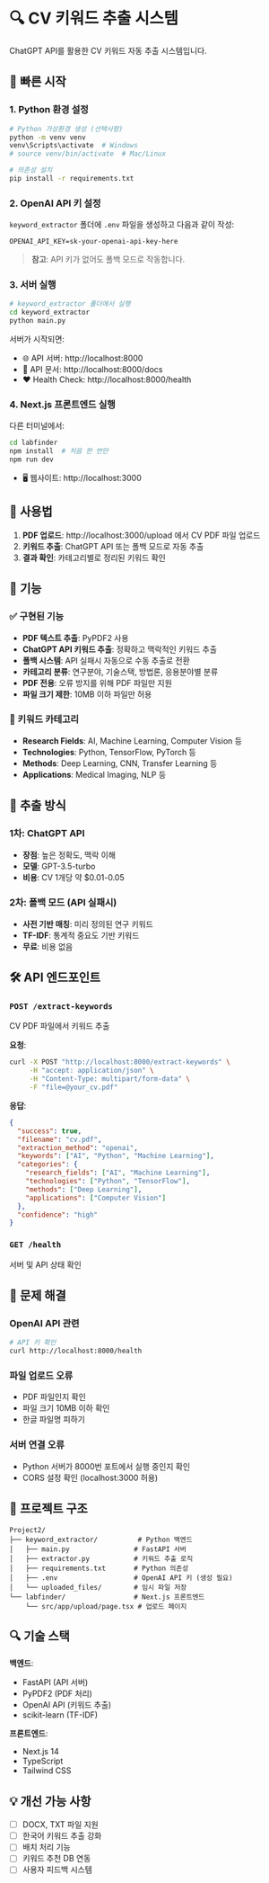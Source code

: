 # 🔍 CV 키워드 추출 시스템

ChatGPT API를 활용한 CV 키워드 자동 추출 시스템입니다.

## 🚀 빠른 시작

### 1. Python 환경 설정
```bash
# Python 가상환경 생성 (선택사항)
python -m venv venv
venv\Scripts\activate  # Windows
# source venv/bin/activate  # Mac/Linux

# 의존성 설치
pip install -r requirements.txt
```

### 2. OpenAI API 키 설정
`keyword_extractor` 폴더에 `.env` 파일을 생성하고 다음과 같이 작성:

```env
OPENAI_API_KEY=sk-your-openai-api-key-here
```

> **참고**: API 키가 없어도 폴백 모드로 작동합니다.

### 3. 서버 실행
```bash
# keyword_extractor 폴더에서 실행
cd keyword_extractor
python main.py
```

서버가 시작되면:
- 🌐 API 서버: http://localhost:8000
- 📖 API 문서: http://localhost:8000/docs
- ❤️ Health Check: http://localhost:8000/health

### 4. Next.js 프론트엔드 실행
다른 터미널에서:
```bash
cd labfinder
npm install  # 처음 한 번만
npm run dev
```

- 🖥️ 웹사이트: http://localhost:3000

## 📖 사용법

1. **PDF 업로드**: http://localhost:3000/upload 에서 CV PDF 파일 업로드
2. **키워드 추출**: ChatGPT API 또는 폴백 모드로 자동 추출
3. **결과 확인**: 카테고리별로 정리된 키워드 확인

## 🔧 기능

### ✅ 구현된 기능
- **PDF 텍스트 추출**: PyPDF2 사용
- **ChatGPT API 키워드 추출**: 정확하고 맥락적인 키워드 추출
- **폴백 시스템**: API 실패시 자동으로 수동 추출로 전환
- **카테고리 분류**: 연구분야, 기술스택, 방법론, 응용분야별 분류
- **PDF 전용**: 오류 방지를 위해 PDF 파일만 지원
- **파일 크기 제한**: 10MB 이하 파일만 허용

### 🎯 키워드 카테고리
- **Research Fields**: AI, Machine Learning, Computer Vision 등
- **Technologies**: Python, TensorFlow, PyTorch 등  
- **Methods**: Deep Learning, CNN, Transfer Learning 등
- **Applications**: Medical Imaging, NLP 등

## 🔄 추출 방식

### 1차: ChatGPT API 
- **장점**: 높은 정확도, 맥락 이해
- **모델**: GPT-3.5-turbo
- **비용**: CV 1개당 약 $0.01-0.05

### 2차: 폴백 모드 (API 실패시)
- **사전 기반 매칭**: 미리 정의된 연구 키워드
- **TF-IDF**: 통계적 중요도 기반 키워드
- **무료**: 비용 없음

## 🛠️ API 엔드포인트

### `POST /extract-keywords`
CV PDF 파일에서 키워드 추출

**요청**:
```bash
curl -X POST "http://localhost:8000/extract-keywords" \
     -H "accept: application/json" \
     -H "Content-Type: multipart/form-data" \
     -F "file=@your_cv.pdf"
```

**응답**:
```json
{
  "success": true,
  "filename": "cv.pdf",
  "extraction_method": "openai",
  "keywords": ["AI", "Python", "Machine Learning"],
  "categories": {
    "research_fields": ["AI", "Machine Learning"],
    "technologies": ["Python", "TensorFlow"],
    "methods": ["Deep Learning"],
    "applications": ["Computer Vision"]
  },
  "confidence": "high"
}
```

### `GET /health`
서버 및 API 상태 확인

## 🚨 문제 해결

### OpenAI API 관련
```bash
# API 키 확인
curl http://localhost:8000/health
```

### 파일 업로드 오류
- PDF 파일인지 확인
- 파일 크기 10MB 이하 확인
- 한글 파일명 피하기

### 서버 연결 오류
- Python 서버가 8000번 포트에서 실행 중인지 확인
- CORS 설정 확인 (localhost:3000 허용)

## 📁 프로젝트 구조

```
Project2/
├── keyword_extractor/          # Python 백엔드
│   ├── main.py                # FastAPI 서버
│   ├── extractor.py           # 키워드 추출 로직
│   ├── requirements.txt       # Python 의존성
│   ├── .env                   # OpenAI API 키 (생성 필요)
│   └── uploaded_files/        # 임시 파일 저장
└── labfinder/                 # Next.js 프론트엔드
    └── src/app/upload/page.tsx # 업로드 페이지
```

## 🔍 기술 스택

**백엔드**:
- FastAPI (API 서버)
- PyPDF2 (PDF 처리)
- OpenAI API (키워드 추출)
- scikit-learn (TF-IDF)

**프론트엔드**:
- Next.js 14
- TypeScript
- Tailwind CSS

## 💡 개선 가능 사항

- [ ] DOCX, TXT 파일 지원
- [ ] 한국어 키워드 추출 강화
- [ ] 배치 처리 기능
- [ ] 키워드 추천 DB 연동
- [ ] 사용자 피드백 시스템 